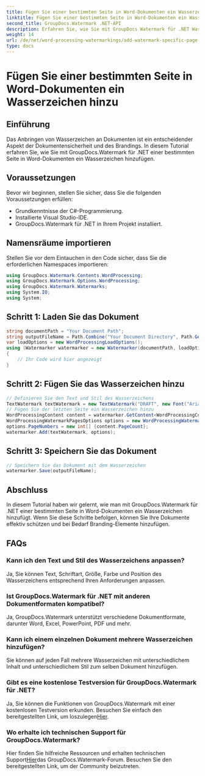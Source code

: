 ```yaml
---
title: Fügen Sie einer bestimmten Seite in Word-Dokumenten ein Wasserzeichen hinzu
linktitle: Fügen Sie einer bestimmten Seite in Word-Dokumenten ein Wasserzeichen hinzu
second_title: GroupDocs.Watermark .NET-API
description: Erfahren Sie, wie Sie mit GroupDocs Watermark für .NET Wasserzeichen zu bestimmten Seiten in Word-Dokumenten hinzufügen. Schützen Sie Ihre Inhalte mühelos.
weight: 14
url: /de/net/word-processing-watermarkings/add-watermark-specific-page-word-docs/
type: docs
---
```

# Fügen Sie einer bestimmten Seite in Word-Dokumenten ein Wasserzeichen hinzu

## Einführung
Das Anbringen von Wasserzeichen an Dokumenten ist ein entscheidender Aspekt der Dokumentensicherheit und des Brandings. In diesem Tutorial erfahren Sie, wie Sie mit GroupDocs.Watermark für .NET einer bestimmten Seite in Word-Dokumenten ein Wasserzeichen hinzufügen.
## Voraussetzungen
Bevor wir beginnen, stellen Sie sicher, dass Sie die folgenden Voraussetzungen erfüllen:
- Grundkenntnisse der C#-Programmierung.
- Installierte Visual Studio-IDE.
- GroupDocs.Watermark für .NET in Ihrem Projekt installiert.

## Namensräume importieren
Stellen Sie vor dem Eintauchen in den Code sicher, dass Sie die erforderlichen Namespaces importieren:
```csharp
using GroupDocs.Watermark.Contents.WordProcessing;
using GroupDocs.Watermark.Options.WordProcessing;
using GroupDocs.Watermark.Watermarks;
using System.IO;
using System;
```
## Schritt 1: Laden Sie das Dokument
```csharp
string documentPath = "Your Document Path";
string outputFileName = Path.Combine("Your Document Directory", Path.GetFileName(documentPath));
var loadOptions = new WordProcessingLoadOptions();
using (Watermarker watermarker = new Watermarker(documentPath, loadOptions))
{
    // Ihr Code wird hier angezeigt
}
```
## Schritt 2: Fügen Sie das Wasserzeichen hinzu
```csharp
// Definieren Sie den Text und Stil des Wasserzeichens
TextWatermark textWatermark = new TextWatermark("DRAFT", new Font("Arial", 42));
// Fügen Sie der letzten Seite ein Wasserzeichen hinzu
WordProcessingContent content = watermarker.GetContent<WordProcessingContent>();
WordProcessingWatermarkPagesOptions options = new WordProcessingWatermarkPagesOptions();
options.PageNumbers = new int[] {content.PageCount};
watermarker.Add(textWatermark, options);
```
## Schritt 3: Speichern Sie das Dokument
```csharp
// Speichern Sie das Dokument mit dem Wasserzeichen
watermarker.Save(outputFileName);
```

## Abschluss
In diesem Tutorial haben wir gelernt, wie man mit GroupDocs.Watermark für .NET einer bestimmten Seite in Word-Dokumenten ein Wasserzeichen hinzufügt. Wenn Sie diese Schritte befolgen, können Sie Ihre Dokumente effektiv schützen und bei Bedarf Branding-Elemente hinzufügen.
## FAQs
### Kann ich den Text und Stil des Wasserzeichens anpassen?
Ja, Sie können Text, Schriftart, Größe, Farbe und Position des Wasserzeichens entsprechend Ihren Anforderungen anpassen.
### Ist GroupDocs.Watermark für .NET mit anderen Dokumentformaten kompatibel?
Ja, GroupDocs.Watermark unterstützt verschiedene Dokumentformate, darunter Word, Excel, PowerPoint, PDF und mehr.
### Kann ich einem einzelnen Dokument mehrere Wasserzeichen hinzufügen?
Sie können auf jeden Fall mehrere Wasserzeichen mit unterschiedlichem Inhalt und unterschiedlichem Stil zum selben Dokument hinzufügen.
### Gibt es eine kostenlose Testversion für GroupDocs.Watermark für .NET?
 Ja, Sie können die Funktionen von GroupDocs.Watermark mit einer kostenlosen Testversion erkunden. Besuchen Sie einfach den bereitgestellten Link, um loszulegen[Hier](https://releases.groupdocs.com/).
### Wo erhalte ich technischen Support für GroupDocs.Watermark?
 Hier finden Sie hilfreiche Ressourcen und erhalten technischen Support[Hier](https://forum.groupdocs.com/c/watermark/19)das GroupDocs.Watermark-Forum. Besuchen Sie den bereitgestellten Link, um der Community beizutreten.